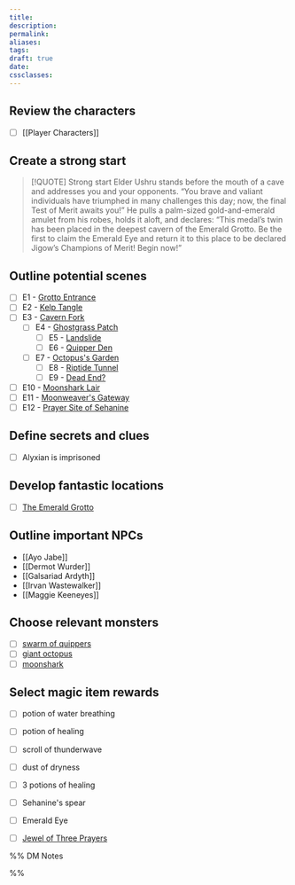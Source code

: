 ```yaml
---
title: 
description: 
permalink: 
aliases: 
tags: 
draft: true
date: 
cssclasses:
---
```

##  Review the characters

- [ ] [[Player Characters]] 

##  Create a strong start

> [!QUOTE] Strong start
> Elder Ushru stands before the mouth of a cave and addresses you and your opponents. “You brave and valiant individuals have triumphed in many challenges this day; now, the final Test of Merit awaits you!” He pulls a palm-sized gold-and-emerald amulet from his robes, holds it aloft, and declares: “This medal’s twin has been placed in the deepest cavern of the Emerald Grotto. Be the first to claim the Emerald Eye and return it to this place to be declared Jigow’s Champions of Merit! Begin now!” 

##  Outline potential scenes

- [ ] E1 - [Grotto Entrance](https://www.dndbeyond.com/sources/dnd/cotn/a-fateful-competition#E1GrottoEntrance) 
- [ ] E2 - [Kelp Tangle](https://www.dndbeyond.com/sources/dnd/cotn/a-fateful-competition#E2KelpTangle) 
- [ ] E3 - [Cavern Fork](https://www.dndbeyond.com/sources/dnd/cotn/a-fateful-competition#E3CavernFork) 
	- [ ] E4 - [Ghostgrass Patch](https://www.dndbeyond.com/sources/dnd/cotn/a-fateful-competition#E4GhostgrassPatch) 
		- [ ] E5 - [Landslide](https://www.dndbeyond.com/sources/dnd/cotn/a-fateful-competition#E5Landslide) 
		- [ ] E6 - [Quipper Den](https://www.dndbeyond.com/sources/dnd/cotn/a-fateful-competition#E6QuipperDen) 
	- [ ] E7 - [Octopus's Garden](https://www.dndbeyond.com/sources/dnd/cotn/a-fateful-competition#E7OctopussGarden) 
		- [ ] E8 - [Riptide Tunnel](https://www.dndbeyond.com/sources/dnd/cotn/a-fateful-competition#E8RiptideTunnel) 
		- [ ] E9 - [Dead End?](https://www.dndbeyond.com/sources/dnd/cotn/a-fateful-competition#E9DeadEnd) 
- [ ] E10 - [Moonshark Lair](https://www.dndbeyond.com/sources/dnd/cotn/a-fateful-competition#E10MoonsharkLair) 
- [ ] E11 - [Moonweaver's Gateway](https://www.dndbeyond.com/sources/dnd/cotn/a-fateful-competition#E11MoonWeaversGateway) 
- [ ] E12 - [Prayer Site of Sehanine](https://www.dndbeyond.com/sources/dnd/cotn/a-fateful-competition#E12PrayerSiteofSehanine) 

##  Define secrets and clues

- [ ] Alyxian is imprisoned

##  Develop fantastic locations

- [ ] [The Emerald Grotto](https://www.dndbeyond.com/sources/dnd/cotn/a-fateful-competition#TheEmeraldGrotto) 
##  Outline important NPCs

- [[Ayo Jabe]] 
- [[Dermot Wurder]] 
- [[Galsariad Ardyth]] 
- [[Irvan Wastewalker]] 
- [[Maggie Keeneyes]] 

##  Choose relevant monsters

- [ ] [swarm of quippers](https://www.dndbeyond.com/monsters/17031-swarm-of-quippers) 
- [ ] [giant octopus](https://www.dndbeyond.com/monsters/16888-giant-octopus) 
- [ ] [moonshark](https://www.dndbeyond.com/monsters/2407555-moonshark) 

##  Select magic item rewards

- [ ] potion of water breathing
- [ ] potion of healing
- [ ] scroll of thunderwave
- [ ] dust of dryness
- [ ] 3 potions of healing
- [ ] Sehanine's spear
- [ ] Emerald Eye
- [ ] [Jewel of Three Prayers](https://www.dndbeyond.com/magic-items/4698481-jewel-of-three-prayers) 


%% DM Notes



%%
